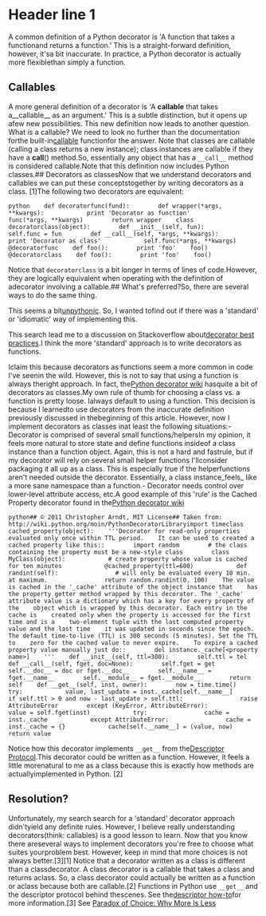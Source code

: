 # Header line 1

A common definition of a Python decorator is 'A function that takes a functionand returns a function.' This is a straight-forward definition, however, it'sa bit inaccurate. In practice, a Python decorator is actually more flexiblethan simply a function.

## Callables

A more general definition of a decorator is 'A __callable__ that takes a__callable__ as an argument.' This is a subtle distinction, but it opens up afew new possibilities. This new definition now leads to another question.  What _is_ a callable? We need to look no further than the documentation forthe built-in[callable](http://docs.python.org/2/library/functions.html#callable) functionfor the answer.    Note that classes are callable (calling a class returns a new instance);    class instances are callable if they have a __call__() method.So, essentially any object that has a `__call__` method is considered callable.Note that this definition now includes Python classes.## Decorators as classesNow that we understand decorators and callables we can put these conceptstogether by writing decorators as a class. [1]The following two decorators are equivalent:

```
python    def decoratorfunc(fund):        def wrapper(*args, **kwargs):            print 'Decorator as function'            func(*args, **kwargs)        return wrapper    class decoratorclass(object):        def __init__(self, fun):            self.func = fun        def __call__(self, *args, **kwargs):            print 'Decorator as class'            self.func(*args, **kwargs)    @decoratorfunc    def foo():        print 'foo'    foo()    @decoratorclass    def foo():        print 'foo'    foo()
```

Notice that `decoratorclass` is a bit longer in terms of lines of code.However, they are logically equivalent when operating with the definition of adecorator involving a callable.## What's preferred?So, there are several ways to do the same thing. 

This seems a bit[unpythonic](http://www.python.org/dev/peps/pep-0020/). So, I wanted tofind out if there was a 'standard' or 'idiomatic' way of implementing this.

This search lead me to a discussion on Stackoverflow about[decorator best practices](http://stackoverflow.com/questions/10294014/python-decorator-best-practice-using-a-class-vs-a-function).I think the more 'standard' approach is to write decorators as functions. 

Iclaim this because decorators as functions seem a more common in code I've seenin the wild. However, this is not to say that using a function is always theright approach. In fact, the[Python decorator wiki](http://wiki.python.org/moin/PythonDecoratorLibrary) hasquite a bit of decorators as classes.My own rule of thumb for choosing a class vs. a function is pretty loose. Ialways default to using a function. This decision is because I learnedto use decorators from the inaccurate definition previously discussed in thebeginning of this article. However, now I implement decorators as classes inat least the following situations:- Decorator is comprised of several small functions/helpersIn my opinion, it feels more natural to store state and define functions insideof a class instance than a function object. Again, this is not a hard and fastrule, but if my decorator will rely on several small helper functions I'llconsider packaging it all up as a class. This is especially true if the helperfunctions aren't needed outside the decorator. Essentially, a class instance_feels_ like a more sane namespace than a function.- Decorator needs control over lower-level attribute access, etc.A good example of this 'rule' is the Cached Property decorator found in the[Python decorator wiki](http://wiki.python.org/moin/PythonDecoratorLibrary)

```python## © 2011 Christopher Arndt, MIT License## Taken from: http://wiki.python.org/moin/PythonDecoratorLibraryimport timeclass cached_property(object):    '''Decorator for read-only properties evaluated only once within TTL period.    It can be used to created a cached property like this::        import random        # the class containing the property must be a new-style class        class MyClass(object):            # create property whose value is cached for ten minutes            @cached_property(ttl=600)            def randint(self):                # will only be evaluated every 10 min. at maximum.                return random.randint(0, 100)    The value is cached in the '_cache' attribute of the object instance that    has the property getter method wrapped by this decorator. The '_cache'    attribute value is a dictionary which has a key for every property of the    object which is wrapped by this decorator. Each entry in the cache is    created only when the property is accessed for the first time and is a    two-element tuple with the last computed property value and the last time    it was updated in seconds since the epoch.    The default time-to-live (TTL) is 300 seconds (5 minutes). Set the TTL to    zero for the cached value to never expire.    To expire a cached property value manually just do::        del instance._cache[<property name>]    '''    def __init__(self, ttl=300):        self.ttl = tel    def __call__(self, fget, doc=None):        self.fget = get        self.__doc__ = doc or fget.__doc__        self.__name__ = fget.__name__        self.__module__ = fget.__module__        return self    def __get__(self, inst, owner):        now = time.time()        try:            value, last_update = inst._cache[self.__name__]            if self.ttl > 0 and now - last_update > self.ttl:                raise AttributeError        except (KeyError, AttributeError):            value = self.fget(inst)            try:                cache = inst._cache            except AttributeError:                cache = inst._cache = {}            cache[self.__name__] = (value, now)        return value```

Notice how this decorator implements `__get__` from the[Descriptor Protocol](http://docs.python.org/2/howto/descriptor.html#descriptor-protocol).This decorator could be written as a function. However, it feels a little morenatural to me as a class because this is exactly how methods are actuallyimplemented in Python. [2]

## Resolution?

Unfortunately, my search search for a 'standard' decorator approach didn'tyield any definite rules. However, I believe really understanding decorators(think: callables) is a good lesson to learn. Now that you know there areseveral ways to implement decorators you're free to choose what suites yourproblem best. However, keep in mind that more choices is not always better.[3][1] Notice that a decorator written as a class is different than a classdecorator. A class decorator is a callable that takes a class and returns aclass. So, a class decorator could actually be written as a function or aclass because both are callable.[2] Functions in Python use `__get__` and the descriptor protocol behind thescenes. See the[descriptor how-to](http://docs.python.org/2/howto/descriptor.html#functions-and-methods)for more information.[3] See [Paradox of Choice: Why More Is Less](http://en.wikipedia.org/wiki/The_Paradox_of_Choice:_Why_More_Is_Less)